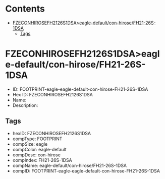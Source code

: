 



Contents
========

* [FZECONHIROSEFH2126S1DSA>eagle-default/con-hirose/FH21-26S-1DSA](#fzeconhirosefh2126s1dsaeagle-defaultcon-hirosefh21-26s-1dsa)
	* [Tags](#tags)

# FZECONHIROSEFH2126S1DSA>eagle-default/con-hirose/FH21-26S-1DSA

- ID: FOOTPRINT-eagle-eagle-default-con-hirose-FH21-26S-1DSA
- Hex ID: FZECONHIROSEFH2126S1DSA
- Name: 
- Description: 

## Tags

- hexID: FZECONHIROSEFH2126S1DSA
- oompType: FOOTPRINT
- oompSize: eagle
- oompColor: eagle-default
- oompDesc: con-hirose
- oompIndex: FH21-26S-1DSA
- oompName: eagle-default/con-hirose/FH21-26S-1DSA
- oompID: FOOTPRINT-eagle-eagle-default-con-hirose-FH21-26S-1DSA
